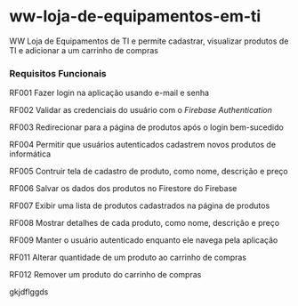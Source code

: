 # ww-loja-de-equipamentos-em-ti
WW Loja de Equipamentos de TI e permite cadastrar, visualizar produtos de TI e adicionar a um carrinho de compras
### Requisitos Funcionais

RF001 Fazer login na aplicação usando e-mail e senha

RF002 Validar as credenciais do usuário com o *Firebase Authentication*

RF003 Redirecionar para a página de produtos após o login bem-sucedido

RF004 Permitir que usuários autenticados cadastrem novos produtos de informática

RF005 Contruir tela de cadastro de produto, como nome, descrição e preço

RF006 Salvar os dados dos produtos no Firestore do Firebase

RF007 Exibir uma lista de produtos cadastrados na página de produtos

RF008 Mostrar detalhes de cada produto, como nome, descrição e preço

RF009 Manter o usuário autenticado enquanto ele navega pela aplicação

RF011 Alterar quantidade de um produto ao carrinho de compras

RF012 Remover um produto do carrinho de compras

gkjdflggds
